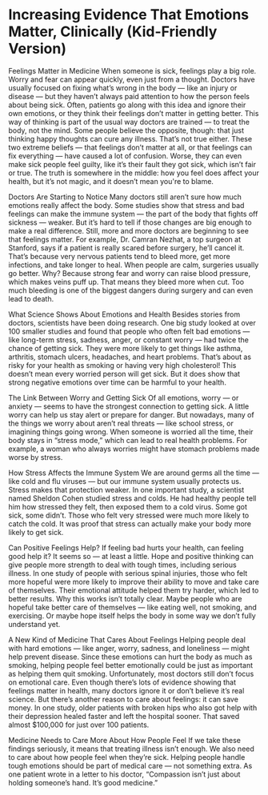 
# Increasing Evidence That Emotions Matter, Clinically (Kid-Friendly Version)

Feelings Matter in Medicine
When someone is sick, feelings play a big role. Worry and fear can appear quickly, even just from a thought.
Doctors have usually focused on fixing what’s wrong in the body — like an injury or disease — but they haven’t always paid attention to how the person feels about being sick. Often, patients go along with this idea and ignore their own emotions, or they think their feelings don’t matter in getting better. This way of thinking is part of the usual way doctors are trained — to treat the body, not the mind.
Some people believe the opposite, though: that just thinking happy thoughts can cure any illness. That’s not true either. These two extreme beliefs — that feelings don’t matter at all, or that feelings can fix everything — have caused a lot of confusion. Worse, they can even make sick people feel guilty, like it’s their fault they got sick, which isn’t fair or true.
The truth is somewhere in the middle: how you feel does affect your health, but it’s not magic, and it doesn’t mean you're to blame.

Doctors Are Starting to Notice
Many doctors still aren’t sure how much emotions really affect the body. Some studies show that stress and bad feelings can make the immune system — the part of the body that fights off sickness — weaker. But it’s hard to tell if those changes are big enough to make a real difference. Still, more and more doctors are beginning to see that feelings matter.
For example, Dr. Camran Nezhat, a top surgeon at Stanford, says if a patient is really scared before surgery, he’ll cancel it. That’s because very nervous patients tend to bleed more, get more infections, and take longer to heal. When people are calm, surgeries usually go better.
Why? Because strong fear and worry can raise blood pressure, which makes veins puff up. That means they bleed more when cut. Too much bleeding is one of the biggest dangers during surgery and can even lead to death.

What Science Shows About Emotions and Health
Besides stories from doctors, scientists have been doing research. One big study looked at over 100 smaller studies and found that people who often felt bad emotions — like long-term stress, sadness, anger, or constant worry — had twice the chance of getting sick. They were more likely to get things like asthma, arthritis, stomach ulcers, headaches, and heart problems. That’s about as risky for your health as smoking or having very high cholesterol!
This doesn’t mean every worried person will get sick. But it does show that strong negative emotions over time can be harmful to your health.

The Link Between Worry and Getting Sick
Of all emotions, worry — or anxiety — seems to have the strongest connection to getting sick. A little worry can help us stay alert or prepare for danger. But nowadays, many of the things we worry about aren’t real threats — like school stress, or imagining things going wrong.
When someone is worried all the time, their body stays in “stress mode,” which can lead to real health problems. For example, a woman who always worries might have stomach problems made worse by stress.

How Stress Affects the Immune System
We are around germs all the time — like cold and flu viruses — but our immune system usually protects us. Stress makes that protection weaker.
In one important study, a scientist named Sheldon Cohen studied stress and colds. He had healthy people tell him how stressed they felt, then exposed them to a cold virus. Some got sick, some didn’t. Those who felt very stressed were much more likely to catch the cold. It was proof that stress can actually make your body more likely to get sick.

Can Positive Feelings Help?
If feeling bad hurts your health, can feeling good help it? It seems so — at least a little.
Hope and positive thinking can give people more strength to deal with tough times, including serious illness. In one study of people with serious spinal injuries, those who felt more hopeful were more likely to improve their ability to move and take care of themselves. Their emotional attitude helped them try harder, which led to better results.
Why this works isn’t totally clear. Maybe people who are hopeful take better care of themselves — like eating well, not smoking, and exercising. Or maybe hope itself helps the body in some way we don’t fully understand yet.

A New Kind of Medicine That Cares About Feelings
Helping people deal with hard emotions — like anger, worry, sadness, and loneliness — might help prevent disease. Since these emotions can hurt the body as much as smoking, helping people feel better emotionally could be just as important as helping them quit smoking.
Unfortunately, most doctors still don’t focus on emotional care. Even though there’s lots of evidence showing that feelings matter in health, many doctors ignore it or don’t believe it’s real science.
But there’s another reason to care about feelings: it can save money. In one study, older patients with broken hips who also got help with their depression healed faster and left the hospital sooner. That saved almost $100,000 for just over 100 patients.

Medicine Needs to Care More About How People Feel
If we take these findings seriously, it means that treating illness isn’t enough. We also need to care about how people feel when they’re sick. Helping people handle tough emotions should be part of medical care — not something extra.
As one patient wrote in a letter to his doctor, “Compassion isn’t just about holding someone’s hand. It’s good medicine.”

